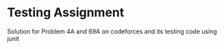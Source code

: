 # Testing Assignment
Solution for Problem 4A and 69A on codeforces and its testing code using junit
